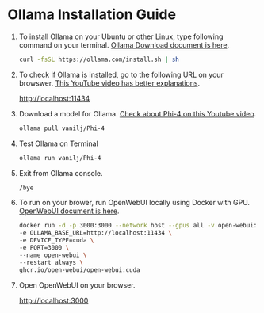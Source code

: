 # Ollama Installation Guide

1. To install Ollama on your Ubuntu or other Linux, type following command on your terminal. [Ollama Download document is here](https://ollama.com/download).

    ```bash
    curl -fsSL https://ollama.com/install.sh | sh
    ```

1. To check if Ollama is installed, go to the following URL on your browswer. [This YouTube video has better explanations](https://youtu.be/91npmOxCL-c).

    [http://localhost:11434](http://localhost:11434)

1. Download a model for Ollama. [Check about Phi-4 on this Youtube video](https://youtu.be/aYvt9czdgbU).

    ```bash
    ollama pull vanilj/Phi-4
    ```

1. Test Ollama on Terminal

    ```bash
    ollama run vanilj/Phi-4
    ```

1. Exit from Ollama console.

    ```bash
    /bye
    ```

1. To run on your brower, run OpenWebUI locally using Docker with GPU. [OpenWebUI document is here](https://docs.openwebui.com/getting-started/quick-start).

    ```bash
    docker run -d -p 3000:3000 --network host --gpus all -v open-webui:/app/backend/data \
    -e OLLAMA_BASE_URL=http://localhost:11434 \
    -e DEVICE_TYPE=cuda \
    -e PORT=3000 \
    --name open-webui \
    --restart always \
    ghcr.io/open-webui/open-webui:cuda
    ```

1. Open OpenWebUI on your browser.

    [http://localhost:3000](http://localhost:3000)
